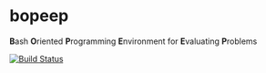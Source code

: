# bopeep 
**B**ash **O**riented **P**rogramming **E**nvironment for **E**valuating **P**roblems

[![Build Status](https://travis-ci.org/tylertownsend/ptest.svg?branch=master)](https://travis-ci.org/tylertownsend/ptest)

